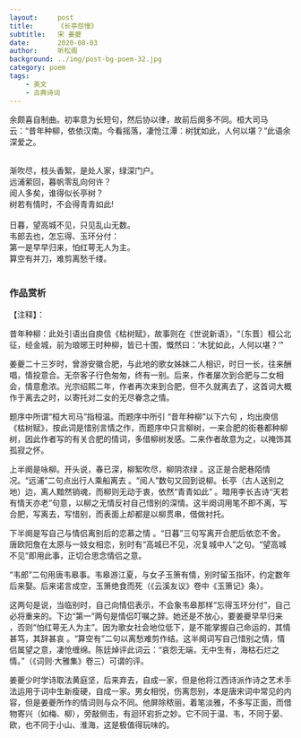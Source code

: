 ```yaml
---
layout:     post
title:      《长亭怨慢》
subtitle:   宋 姜夔
date:       2020-08-03
author:     听松阁
background: ../img/post-bg-poem-32.jpg
category: poem
tags:
    - 美文
    - 古典诗词
---
```



余颇喜自制曲。初率意为长短句，然后协以律，故前后阕多不同。桓大司马云：“昔年种柳，依依汉南。今看摇落，凄怆江潭：树犹如此，人何以堪？”此语余深爱之。

<br>
渐吹尽，枝头香絮，是处人家，绿深门户。<br>
远浦萦回，暮帆零乱向何许？<br>
阅人多矣，谁得似长亭树？<br>
树若有情时，不会得青青如此!<br>
<br>
日暮，望高城不见，只见乱山无数。<br>
韦郎去也，怎忘得、玉环分付：<br>
第一是早早归来，怕红萼无人为主。<br>
算空有并刀，难剪离愁千缕。<br>
<br>
  
### 作品赏析
【注释】：

昔年种柳：此处引语出自庾信《枯树赋》，故事则在《世说新语》，“〔东晋〕桓公北征，经金城，前为琅琊王时种柳，皆已十围，慨然曰：‘木犹如此，人何以堪？’”

姜夔二十三岁时，曾游安徽合肥，与此地的歌女姊妹二人相识，时日一长，往来酬唱，情投意合。无奈客子行色匆匆，终有一别。后来，作者屡次到合肥与二女相会，情意愈浓。光宗绍熙二年，作者再次来到合肥，但不久就离去了，这首词大概作于离去之时，以寄托对二女的无尽眷念之情。

题序中所谓“桓大司马”指桓温。而题序中所引 “昔年种柳”以下六句 ，均出庾信《枯树赋》，按此词是惜别言情之作，而题序中只言柳树，一来合肥的街巷都种柳树，因此作者写的有关合肥的情词，多借柳树发感。二来作者故意为之，以掩饰其孤寂之怀。

上半阕是咏柳。开头说，春已深，柳絮吹尽，柳阴浓绿 。这正是合肥巷陌情况。“远浦”二句点出行人乘船离去 。“阅人”数句又回到说柳。长亭（古人送别之地）边，离人黯然销魂，而柳则无动于衷，依然“青青如此” 。暗用李长吉诗“天若有情天亦老”句意，以柳之无情反衬自己惜别的深情。这半阕词用笔不即不离，写合肥，写离去，写惜别，而表面上却都是以柳贯串，借做衬托。

下半阕是写自己与情侣离别后的恋慕之情 。“日暮”三句写离开合肥后依恋不舍。唐欧阳詹在太原与一妓女相恋，别时有“高城已不见，况复城中人”之句。“望高城不见”即用此事，正切合思念情侣之意。

“韦郎”二句用唐韦皋事。韦皋游江夏，与女子玉箫有情，别时留玉指环，约定数年后来娶。后来诺言成空，玉箫绝食而死（《云溪友议》卷中《玉箫记》条）。

这两句是说，当临别时，自己向情侣表示，不会象韦皋那样“忘得玉环分付”，自己必将重来的。下边“第一”两句是情侣叮嘱之辞。她还是不放心，要姜夔早早归来 ，否则“怕红萼无人为主”。因为歌女社会地位低下，是不能掌握自己命运的，其情甚笃，其辞甚哀 。“算空有”二句以离愁难剪作结。这半阕词写自己惜别之情，情侣属望之意，凄怆缠绵。陈廷焯评此词云：“哀怨无端，无中生有，海枯石烂之情。”（《词则·大雅集》卷三）可谓的评。

姜夔少时学诗取法黄庭坚，后来弃去，自成一家，但是他将江西诗派作诗之艺术手法运用于词中生新瘦硬，自成一家。男女相悦，伤离怨别，本是唐宋词中常见的内容，但是姜夔所作的情词则与众不同。他屏除秾丽，着笔淡雅，不多写正面，而借物寄兴（如梅、柳），旁敲侧击，有迴环宕折之妙。它不同于温、韦，不同于晏、欧，也不同于小山、淮海，这是极值得玩味的。
